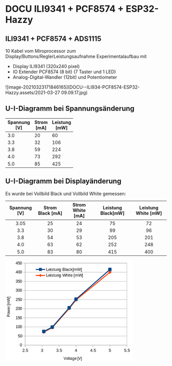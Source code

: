 # DOCU ILI9341 + PCF8574 + ESP32-Hazzy

## ILI9341 + PCF8574 + ADS1115

10 Kabel vom Miroprocessor zum Display/Buttons/ReglerLeistungsaufnahme Experimentalaufbau mit 

- Display ILI9341 (320x240 pixel)
- IO Extender PCF8574 (8 bit) (7 Taster und 1 LED)
- Analog-Digital-Wandler (12bit) und Potentiometer

![image-20210323171846165](DOCU--ILI934-PCF8574-ESP32-Hazzy.assets/2021-03-27 09.09.17.jpg)

## U-I-Diagramm bei Spannungsänderung

| Spannung<br />[V] | Strom<br />[mA] | Leistung<br />[mW] |
| ----------------- | --------------- | ------------------ |
| 3.0               | 20              | 60                 |
| 3.3               | 32              | 106                |
| 3.8               | 59              | 224                |
| 4.0               | 73              | 292                |
| 5.0               | 85              | 425                |

## U-I-Diagramm bei Displayänderung

Es wurde bei Vollbild Black und Vollbild White gemessen:

| Spannung [V] | Strom Black  [mA] | Strom White  [mA] | Leistung Black[mW] | Leistung White  [mW] |
| :----------: | :---------------: | :---------------: | :----------------: | :------------------: |
|     3.05     |        25         |        24         |         75         |          72          |
|     3.3      |        30         |        29         |         99         |          96          |
|     3.8      |        54         |        53         |        205         |         201          |
|     4.0      |        63         |        62         |        252         |         248          |
|     5.0      |        83         |        80         |        415         |         400          |

![image-20210327121949117](DOCU--ILI934-PCF8574-ESP32-Hazzy.assets/image-20210327121949117.png)